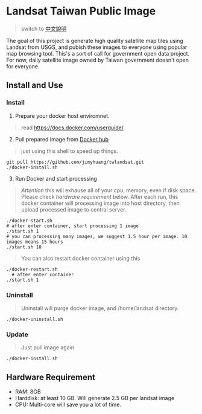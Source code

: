 Landsat Taiwan Public Image
============================
  > switch to [中文說明](https://github.com/jimyhuang/twlandsat/blob/master/README.md)
  
The goal of this project is generate high quality satellite map tiles using Landsat from USGS, and pubish these images to everyone using popular map browsing tool. This's a sort of call for government open data project. For now, daily satellite image owned by Taiwan government doesn't open for everyone.


Install and Use
---------------
### __Install__

1. Prepare your docker host enviromnet.
  > read https://docs.docker.com/userguide/

2. Pull prepared image from [Docker hub](https://registry.hub.docker.com/u/jimyhuang/twlandsat/)
  > just using this shell to speed up things.
  ```
  git pull https://github.com/jimyhuang/twlandsat.git
  ./docker-install.sh
  ```

3. Run Docker and start processing
  > *Attention* this will exhause all of your cpu, memory, even if disk space. Please check *hardware requirement* below.
After each run, this docker container will processing image into host directory, then upload processed image to central server.

  ```
  ./docker-start.sh
  # after enter container, start processing 1 image
  ./start.sh 1
  # you can processing many images, we suggest 1.5 hour per image. 10 images means 15 hours
  ./start.sh 10
  ```
  > You can also restart docker container using this
  
  ```
  ./docker-restart.sh
    # after enter container
  ./start.sh 1
  ```

### __Uninstall__
  > Uninstall will purge docker image, and /home/landsat directory.
  
  ```
  ./docker-uninstall.sh
  ```

### __Update__
  > Just pull image again
  
  ```
  ./docker-install.sh
  ```

Hardware Requirement
--------------------
- RAM: 8GB
- Harddisk: at least 10 GB. Will generate 2.5 GB per landsat image
- CPU: Multi-core will save you a lot of time.
